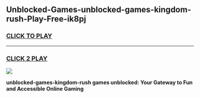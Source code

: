 
## Unblocked-Games-unblocked-games-kingdom-rush-Play-Free-ik8pj
<h3>
<a href="https://premium76.site?title=unblocked-games-kingdom-rush&ref=20A">CLICK TO PLAY</a></h3>
<hr>

<h3>
<a href="https://premium76.site?title=unblocked-games-kingdom-rush&ref=20A">CLICK 2 PLAY</a>
  
</h3>

<a href="https://premium76.site?title=unblocked-games-kingdom-rush&ref=20A"><img src="https://clearcache.store/games.png"></a>


**unblocked-games-kingdom-rush games unblocked: Your Gateway to Fun and Accessible Online Gaming**
